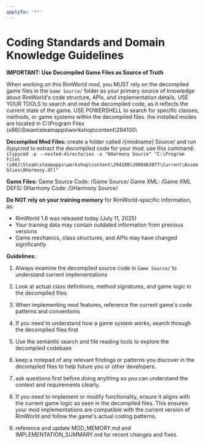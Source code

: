 ```yaml
---
applyTo: '**'
---
```

# Coding Standards and Domain Knowledge Guidelines

**IMPORTANT: Use Decompiled Game Files as Source of Truth**

When working on this RimWorld mod, you MUST rely on the decompiled game files in the `Game Source/` folder as your primary source of knowledge about RimWorld's code structure, APIs, and implementation details.
USE YOUR TOOLS to search and read the decompiled code, as it reflects the current state of the game.
USE POWERSHELL to search for specific classes, methods, or game systems within the decompiled files.
the installed modes are located in C:\Program Files (x86)\Steam\steamapps\workshop\content\294100\


**Decompiled Mod Files:**
create a folder called /{modname} Source/ and run ilspycmd to extract the decompiled code for your mod.
use this command: `ilspycmd -p --nested-directories -o "0Harmony Source" "C:\Program Files (x86)\Steam\steamapps\workshop\content\294100\2009463077\Current\Assemblies\0Harmony.dll"`

**Game Files:**
Game Source Code: /Game Source/
Game XML: /Game XML DEFS/
0Harmony Code: /0Harmony Source/

**Do NOT rely on your training memory** for RimWorld-specific information, as:
- RimWorld 1.6 was released today (July 11, 2025)
- Your training data may contain outdated information from previous versions
- Game mechanics, class structures, and APIs may have changed significantly

**Guidelines:**
1. Always examine the decompiled source code in `Game Source/` to understand current implementations
2. Look at actual class definitions, method signatures, and game logic in the decompiled files
3. When implementing mod features, reference the current game's code patterns and conventions
4. If you need to understand how a game system works, search through the decompiled files first
5. Use the semantic search and file reading tools to explore the decompiled codebase
6. keep a notepad of any relevant findings or patterns you discover in the decompiled files to help future you or other developers.
7. ask questions first before doing anything so you can understand the context and requirements clearly.
8. If you need to implement or modify functionality, ensure it aligns with the current game logic as seen in the decompiled files.
This ensures your mod implementations are compatible with the current version of RimWorld and follow the game's actual coding patterns.

9. reference and update MOD_MEMORY.md and IMPLEMENTATION_SUMMARY.md for recent changes and fixes.